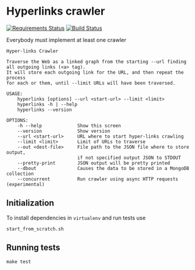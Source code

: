 # Hyperlinks crawler

[![Requirements Status](https://requires.io/github/signalpillar/crawler/requirements.png?branch=master)](https://requires.io/github/signalpillar/crawler/requirements/?branch=master)
[![Build Status](https://travis-ci.org/signalpillar/crawler.png)](https://travis-ci.org/signalpillar/crawler.png)

Everybody must implement at least one crawler

```
Hyper-links Crawler

Traverse the Web as a linked graph from the starting --url finding
all outgoing links (<a> tag).
It will store each outgoing link for the URL, and then repeat the process
for each or them, until --limit URLs will have been traversed.

USAGE:
    hyperlinks [options] --url <start-url> --limit <limit>
    hyperlinks -h | --help
    hyperlinks --version

OPTIONS:
    -h --help             Show this screen
    --version             Show version
    --url <start-url>     URL where to start hyper-links crawling
    --limit <limit>       Limit of URLs to traverse
    --out <dest-file>     File path to the JSON file where to store output,
                          if not specified output JSON to STDOUT
    --pretty-print        JSON output will be pretty printed
    --dbout               Causes the data to be stored in a MongoDB collection
    --concurrent          Run crawler using async HTTP requests (experimental)

```

## Initialization

To install dependencies in `virtualenv` and run tests use 

    start_from_scratch.sh

## Running tests

    make test


